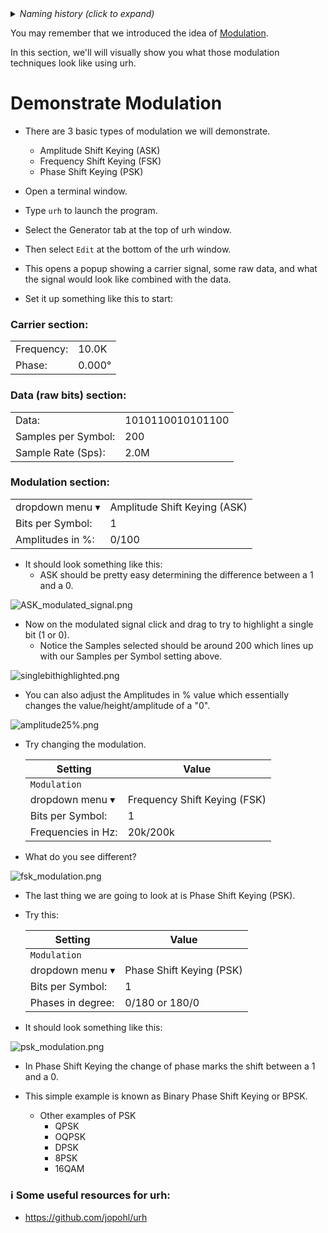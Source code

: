 <details><summary><i>Naming history (click to expand)</i></summary>
<pre>
2023 May 22: 020_Modulation.md
</pre>
</details>

You may remember that we introduced the idea of [Modulation](https://github.com/python-can-define-radio/sdr-course/blob/main/classroom_activities/Ch02_Basics/020_Sample_Rates_Intro.md#what-is-modulation). 

In this section, we'll will visually show you what those modulation techniques look like using urh.


# Demonstrate Modulation

- There are 3 basic types of modulation we will demonstrate.
    - Amplitude Shift Keying (ASK)
    - Frequency Shift Keying (FSK)
    - Phase Shift Keying (PSK)

- Open a terminal window.
  
- Type `urh` to launch the program.
  
- Select the Generator tab at the top of urh window.

- Then select `Edit` at the bottom of the urh window.

- This opens a popup showing a carrier signal, some raw data, and what the signal would look like combined with the data.

- Set it up something like this to start:

### Carrier section:

  | | |
  |-------|-----|
  |Frequency:| 10.0K|
  |Phase:| 0.000°|  

### Data (raw bits) section:

  | | |
  |-------|-----|
  |Data:| 1010110010101100|
  |Samples per Symbol:| 200|
  |Sample Rate (Sps):| 2.0M| 

### Modulation section:

  | | |
  |-------|-----|
  |dropdown menu ▾|Amplitude Shift Keying (ASK)|
  |Bits per Symbol:| 1|
  |Amplitudes in %:| 0/100|

- It should look something like this:
    - ASK should be pretty easy determining the difference between a 1 and a 0.
   
![ASK_modulated_signal.png](https://github.com/python-can-define-radio/sdr-course/blob/main/classroom_activities/Chx_Misc/Images/ASK_modulated_signal.png?raw=true)

- Now on the modulated signal click and drag to try to highlight a single bit (1 or 0).
    - Notice the Samples selected should be around 200 which lines up with our Samples per Symbol setting above.

![singlebithighlighted.png](https://github.com/python-can-define-radio/sdr-course/blob/main/classroom_activities/Chx_Misc/Images/singlebithighlighted.png?raw=true)

- You can also adjust the Amplitudes in % value which essentially changes the value/height/amplitude of a "0".

![amplitude25%.png](https://github.com/python-can-define-radio/sdr-course/blob/main/classroom_activities/Chx_Misc/Images/amplitude25%25.png?raw=true)

- Try changing the modulation.

  |Setting|Value|
  |-------|-----|
  |    `Modulation`    |
  |dropdown menu ▾|Frequency Shift Keying (FSK)|
  |Bits per Symbol:| 1|
  |Frequencies in Hz:|20k/200k|
  
- What do you see different?

![fsk_modulation.png](https://github.com/python-can-define-radio/sdr-course/blob/main/classroom_activities/Chx_Misc/Images/fsk_modulation.png?raw=true)

- The last thing we are going to look at is Phase Shift Keying (PSK).

- Try this:

  |Setting|Value|
  |-------|-----|
  |    `Modulation`    |
  |dropdown menu ▾|Phase Shift Keying (PSK)|
  |Bits per Symbol:| 1|
  |Phases in degree:|0/180 or 180/0|
  
- It should look something like this:
  
![psk_modulation.png](https://github.com/python-can-define-radio/sdr-course/blob/main/classroom_activities/Chx_Misc/Images/psk_modulation.png?raw=true)

- In Phase Shift Keying the change of phase marks the shift between a 1 and a 0.

- This simple example is known as Binary Phase Shift Keying or BPSK.
    - Other examples of PSK
        - QPSK
        - OQPSK
        - DPSK
        - 8PSK
        - 16QAM

### ℹ️ Some useful resources for urh:

- https://github.com/jopohl/urh
